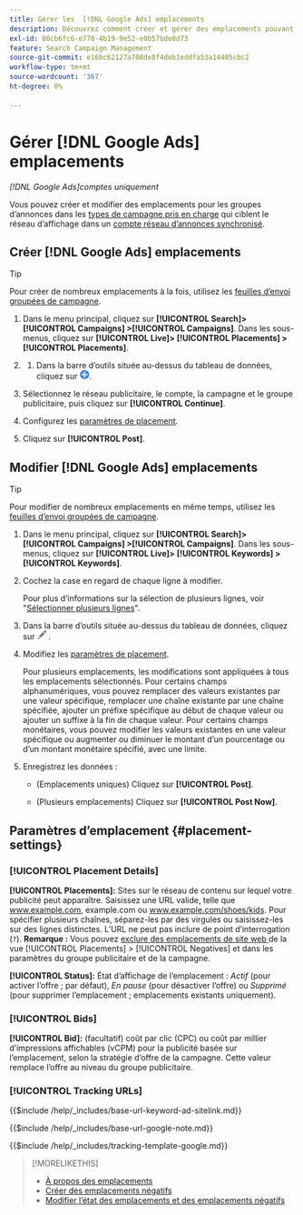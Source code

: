```yaml
---
title: Gérer les  [!DNL Google Ads] emplacements
description: Découvrez comment créer et gérer des emplacements pouvant faire l'objet d'offres pour les groupes d'annonces  [!DNL Google Ads] .
exl-id: 80cb6fc6-e778-4b19-9e52-e0b57bde0d73
feature: Search Campaign Management
source-git-commit: e16bc62127a708de8f4deb1eddfa53a14405cbc2
workflow-type: tm+mt
source-wordcount: '367'
ht-degree: 0%

---
```


# Gérer [!DNL Google Ads] emplacements

*[!DNL Google Ads]comptes uniquement*

Vous pouvez créer et modifier des emplacements pour les groupes d’annonces dans les [ types de campagne pris en charge](/help/search-social-commerce/introduction/supported-inventory.md) qui ciblent le réseau d’affichage dans un [compte réseau d’annonces synchronisé](/help/search-social-commerce/campaign-management/accounts/ad-network-account-about.md).

## Créer [!DNL Google Ads] emplacements

>[!TIP]
>
>Pour créer de nombreux emplacements à la fois, utilisez les [feuilles d’envoi groupées de campagne](/help/search-social-commerce/campaign-management/bulksheets/bulksheet-about.md).

1. Dans le menu principal, cliquez sur **[!UICONTROL Search]> [!UICONTROL Campaigns] >[!UICONTROL Campaigns]**. Dans les sous-menus, cliquez sur **[!UICONTROL Live]> [!UICONTROL Placements] >[!UICONTROL Placements]**.

1. 
   1. Dans la barre d’outils située au-dessus du tableau de données, cliquez sur ![Créer](/help/search-social-commerce/assets/add.png "Créer").

1. Sélectionnez le réseau publicitaire, le compte, la campagne et le groupe publicitaire, puis cliquez sur **[!UICONTROL Continue]**.

1. Configurez les [paramètres de placement](#placement-settings).

1. Cliquez sur **[!UICONTROL Post]**.

## Modifier [!DNL Google Ads] emplacements

>[!TIP]
>
>Pour modifier de nombreux emplacements en même temps, utilisez les [feuilles d’envoi groupées de campagne](/help/search-social-commerce/campaign-management/bulksheets/bulksheet-about.md).

1. Dans le menu principal, cliquez sur **[!UICONTROL Search]> [!UICONTROL Campaigns] >[!UICONTROL Campaigns]**. Dans les sous-menus, cliquez sur **[!UICONTROL Live]> [!UICONTROL Keywords] >[!UICONTROL Keywords]**.

1. Cochez la case en regard de chaque ligne à modifier.

   Pour plus d’informations sur la sélection de plusieurs lignes, voir &quot;[Sélectionner plusieurs lignes](/help/search-social-commerce/common-tasks/navigation-editing-selection/multiple-rows-select.md)&quot;.

1. Dans la barre d’outils située au-dessus du tableau de données, cliquez sur ![Modifier](/help/search-social-commerce/assets/edit.png "Modifier") .

1. Modifiez les [paramètres de placement](#placement-settings).

   Pour plusieurs emplacements, les modifications sont appliquées à tous les emplacements sélectionnés. Pour certains champs alphanumériques, vous pouvez remplacer des valeurs existantes par une valeur spécifique, remplacer une chaîne existante par une chaîne spécifiée, ajouter un préfixe spécifique au début de chaque valeur ou ajouter un suffixe à la fin de chaque valeur. Pour certains champs monétaires, vous pouvez modifier les valeurs existantes en une valeur spécifique ou augmenter ou diminuer le montant d’un pourcentage ou d’un montant monétaire spécifié, avec une limite.

1. Enregistrez les données :

   * (Emplacements uniques) Cliquez sur **[!UICONTROL Post]**.

   * (Plusieurs emplacements) Cliquez sur **[!UICONTROL Post Now]**.

## Paramètres d’emplacement {#placement-settings}

### [!UICONTROL Placement Details]

**[!UICONTROL Placements]:** Sites sur le réseau de contenu sur lequel votre publicité peut apparaître. Saisissez une URL valide, telle que www.example.com, example.com ou www.example.com/shoes/kids. Pour spécifier plusieurs chaînes, séparez-les par des virgules ou saisissez-les sur des lignes distinctes. L’URL ne peut pas inclure de point d’interrogation (`?`). **Remarque :** Vous pouvez [ exclure des emplacements de site web ](placement-negative-create.md) de la vue [!UICONTROL Placements] > [!UICONTROL Negatives] et dans les paramètres du groupe publicitaire et de la campagne.

**[!UICONTROL Status]:** État d’affichage de l’emplacement : *Actif* (pour activer l’offre ; par défaut), *En pause* (pour désactiver l’offre) ou *Supprimé* (pour supprimer l’emplacement ; emplacements existants uniquement).

### [!UICONTROL Bids]

**[!UICONTROL Bid]:** (facultatif) coût par clic (CPC) ou coût par millier d’impressions affichables (vCPM) pour la publicité basée sur l’emplacement, selon la stratégie d’offre de la campagne. Cette valeur remplace l’offre au niveau du groupe publicitaire.

<!-- If the placement is in a standard optimized portfolio, then the specified bid is applied for one day. Afterward, the optimization capability places bids according to its own calculations. -->

### [!UICONTROL Tracking URLs]

<!-- **[!UICONTROL Base URL]:** -->

{{$include /help/_includes/base-url-keyword-ad-sitelink.md}}

<!-- note -->

{{$include /help/_includes/base-url-google-note.md}}

<!-- **[!UICONTROL Tracking Template]:** -->

{{$include /help/_includes/tracking-template-google.md}}

>[!MORELIKETHIS]
>
>* [À propos des emplacements](placement-about.md)
>* [Créer des emplacements négatifs](placement-negative-create.md)
>* [Modifier l’état des emplacements et des emplacements négatifs](placement-status-edit.md)
